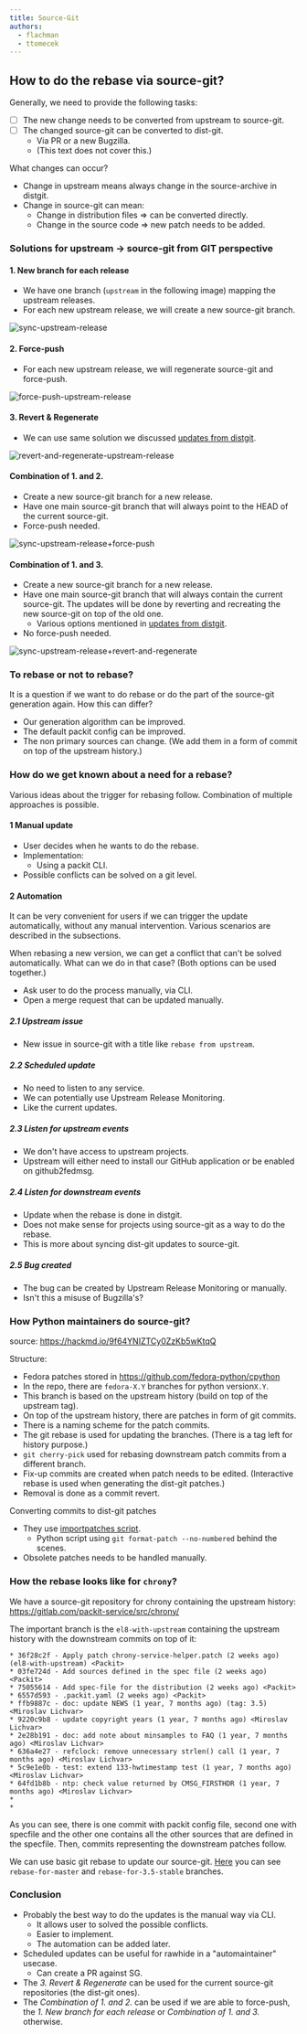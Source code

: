 ```yaml
---
title: Source-Git
authors:
  - flachman
  - ttomecek
---
```


## How to do the rebase via source-git?

Generally, we need to provide the following tasks:

- [ ] The new change needs to be converted from upstream to source-git.
- [ ] The changed source-git can be converted to dist-git.
  - Via PR or a new Bugzilla.
  - (This text does not cover this.)

What changes can occur?

- Change in upstream means always change in the source-archive in distgit.
- Change in source-git can mean:
  - Change in distribution files => can be converted directly.
  - Change in the source code => new patch needs to be added.

### Solutions for upstream -> source-git from GIT perspective

#### 1. New branch for each release

- We have one branch (`upstream` in the following image) mapping the upstream releases.
- For each new upstream release, we will create a new source-git branch.

![sync-upstream-release](img/sync-upstream-release.svg)

#### 2. Force-push

- For each new upstream release, we will regenerate source-git and force-push.

![force-push-upstream-release](img/force-push-upstream-release.svg)

#### 3. Revert & Regenerate

- We can use same solution we discussed [updates from distgit](../dist-git-to-src-git/updates.md).

![revert-and-regenerate-upstream-release](img/revert-and-regenerate-upstream-release.svg)

#### Combination of 1. and 2.

- Create a new source-git branch for a new release.
- Have one main source-git branch that will always point to the HEAD of the current source-git.
- Force-push needed.

![sync-upstream-release+force-push](img/sync-upstream-release+force-push.svg)

#### Combination of 1. and 3.

- Create a new source-git branch for a new release.
- Have one main source-git branch that will always contain the current source-git.
  The updates will be done by reverting and recreating the new source-git on top of the old one.
  - Various options mentioned in [updates from distgit](../dist-git-to-src-git/updates.md).
- No force-push needed.

![sync-upstream-release+revert-and-regenerate](img/sync-upstream-release+revert-and-regenerate.svg)

### To rebase or not to rebase?

It is a question if we want to do rebase or do the part of the source-git generation again.
How this can differ?

- Our generation algorithm can be improved.
- The default packit config can be improved.
- The non primary sources can change. (We add them in a form of commit on top of the upstream history.)

### How do we get known about a need for a rebase?

Various ideas about the trigger for rebasing follow. Combination of multiple approaches is possible.

#### 1 Manual update

- User decides when he wants to do the rebase.
- Implementation:
  - Using a packit CLI.
- Possible conflicts can be solved on a git level.

#### 2 Automation

It can be very convenient for users if we can trigger the update automatically,
without any manual intervention.
Various scenarios are described in the subsections.

When rebasing a new version, we can get a conflict that can't be solved automatically.
What can we do in that case? (Both options can be used together.)

- Ask user to do the process manually, via CLI.
- Open a merge request that can be updated manually.

##### 2.1 Upstream issue

- New issue in source-git with a title like `rebase from upstream`.

##### 2.2 Scheduled update

- No need to listen to any service.
- We can potentially use Upstream Release Monitoring.
- Like the current updates.

##### 2.3 Listen for upstream events

- We don't have access to upstream projects.
- Upstream will either need to install our GitHub application or be enabled on github2fedmsg.

##### 2.4 Listen for downstream events

- Update when the rebase is done in distgit.
- Does not make sense for projects using source-git as a way to do the rebase.
- This is more about syncing dist-git updates to source-git.

##### 2.5 Bug created

- The bug can be created by Upstream Release Monitoring or manually.
- Isn't this a misuse of Bugzilla's?

### How Python maintainers do source-git?

source: https://hackmd.io/9f64YNIZTCy0ZzKb5wKtqQ

Structure:

- Fedora patches stored in https://github.com/fedora-python/cpython
- In the repo, there are `fedora-X.Y` branches for python version`X.Y`.
- This branch is based on the upstream history (build on top of the upstream tag).
- On top of the upstream history, there are patches in form of git commits.
- There is a naming scheme for the patch commits.
- The git rebase is used for updating the branches. (There is a tag left for history purpose.)
- `git cherry-pick` used for rebasing downstream patch commits from a different branch.
- Fix-up commits are created when patch needs to be edited.
  (Interactive rebase is used when generating the dist-git patches.)
- Removal is done as a commit revert.

Converting commits to dist-git patches

- They use [importpatches script](https://github.com/fedora-python/importpatches).
  - Python script using `git format-patch --no-numbered` behind the scenes.
- Obsolete patches needs to be handled manually.

### How the rebase looks like for `chrony`?

We have a source-git repository for chrony containing the upstream history:
https://gitlab.com/packit-service/src/chrony/

The important branch is the `el8-with-upstream` containing the upstream history
with the downstream commits on top of it:

```
* 36f28c2f - Apply patch chrony-service-helper.patch (2 weeks ago) (el8-with-upstream) <Packit>
* 03fe724d - Add sources defined in the spec file (2 weeks ago) <Packit>
* 75055614 - Add spec-file for the distribution (2 weeks ago) <Packit>
* 6557d593 - .packit.yaml (2 weeks ago) <Packit>
* ffb9887c - doc: update NEWS (1 year, 7 months ago) (tag: 3.5) <Miroslav Lichvar>
* 9220c9b8 - update copyright years (1 year, 7 months ago) <Miroslav Lichvar>
* 2e28b191 - doc: add note about minsamples to FAQ (1 year, 7 months ago) <Miroslav Lichvar>
* 636a4e27 - refclock: remove unnecessary strlen() call (1 year, 7 months ago) <Miroslav Lichvar>
* 5c9e1e0b - test: extend 133-hwtimestamp test (1 year, 7 months ago) <Miroslav Lichvar>
* 64fd1b8b - ntp: check value returned by CMSG_FIRSTHDR (1 year, 7 months ago) <Miroslav Lichvar>
*
*
```

As you can see, there is one commit with packit config file, second one with specfile
and the other one contains all the other sources that are defined in the specfile.
Then, commits representing the downstream patches follow.

We can use basic git rebase to update our source-git.
[Here](https://gitlab.com/packit-service/src/chrony/-/network/el8-with-upstream)
you can see `rebase-for-master` and `rebase-for-3.5-stable` branches.

### Conclusion

- Probably the best way to do the updates is the manual way via CLI.
  - It allows user to solved the possible conflicts.
  - Easier to implement.
  - The automation can be added later.
- Scheduled updates can be useful for rawhide in a "automaintainer" usecase.
  - Can create a PR against SG.
- The _3. Revert & Regenerate_ can be used for the current source-git repositories (the dist-git ones).
- The _Combination of 1. and 2._ can be used if we are able to force-push,
  the _1. New branch for each release_ or _Combination of 1. and 3._ otherwise.
